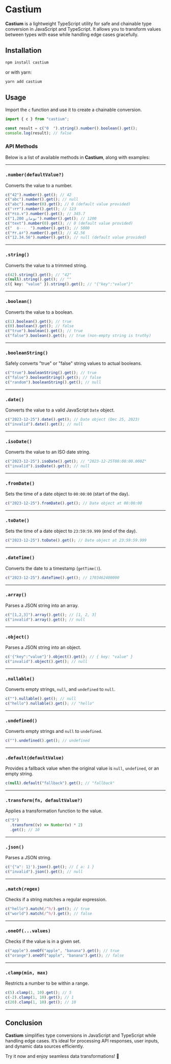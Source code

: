 # Castium

**Castium** is a lightweight TypeScript utility for safe and chainable type conversion in JavaScript and TypeScript. It allows you to transform values between types with ease while handling edge cases gracefully.

## Installation

```sh
npm install castium
```

or with yarn:

```sh
yarn add castium
```

## Usage

Import the `c` function and use it to create a chainable conversion.

```ts
import { c } from "castium";

const result = c("0  ").string().number().boolean().get();
console.log(result); // false
```

### API Methods

Below is a list of available methods in **Castium**, along with examples:

---

### `.number(defaultValue?)`

Converts the value to a number.

```ts
c("42").number().get(); // 42
c("abc").number().get(); // null
c("abc").number(0).get(); // 0 (default value provided)
c("۱۲۳").number().get(); // 123
c("٣٤٥.٧").number().get(); // 345.7
c("1,200 تومان").number().get(); // 1200
c("text").number(0).get(); // 0 (default value provided)
c("  ٥٠٠٠  ").number().get(); // 5000
c("۴۲.۵۶").number().get(); // 42.56
c("12.34.56").number().get(); // null (default value provided)
```

---

### `.string()`

Converts the value to a trimmed string.

```ts
c(42).string().get(); // "42"
c(null).string().get(); // ""
c({ key: "value" }).string().get(); // "{"key":"value"}"
```

---

### `.boolean()`

Converts the value to a boolean.

```ts
c(1).boolean().get(); // true
c(0).boolean().get(); // false
c("true").boolean().get(); // true
c("false").boolean().get(); // true (non-empty string is truthy)
```

---

### `.booleanString()`

Safely converts "true" or "false" string values to actual booleans.

```ts
c("true").booleanString().get(); // true
c("false").booleanString().get(); // false
c("random").booleanString().get(); // null
```

---

### `.date()`

Converts the value to a valid JavaScript `Date` object.

```ts
c("2023-12-25").date().get(); // Date object (Dec 25, 2023)
c("invalid").date().get(); // null
```

---

### `.isoDate()`

Converts the value to an ISO date string.

```ts
c("2023-12-25").isoDate().get(); // "2023-12-25T00:00:00.000Z"
c("invalid").isoDate().get(); // null
```

---

### `.fromDate()`

Sets the time of a date object to `00:00:00` (start of the day).

```ts
c("2023-12-25").fromDate().get(); // Date object at 00:00:00
```

---

### `.toDate()`

Sets the time of a date object to `23:59:59.999` (end of the day).

```ts
c("2023-12-25").toDate().get(); // Date object at 23:59:59.999
```

---

### `.dateTime()`

Converts the date to a timestamp (`getTime()`).

```ts
c("2023-12-25").dateTime().get(); // 1703462400000
```

---

### `.array()`

Parses a JSON string into an array.

```ts
c("[1,2,3]").array().get(); // [1, 2, 3]
c("invalid").array().get(); // null
```

---

### `.object()`

Parses a JSON string into an object.

```ts
c('{"key":"value"}').object().get(); // { key: "value" }
c("invalid").object().get(); // null
```

---

### `.nullable()`

Converts empty strings, `null`, and `undefined` to `null`.

```ts
c("").nullable().get(); // null
c("hello").nullable().get(); // "hello"
```

---

### `.undefined()`

Converts empty strings and `null` to `undefined`.

```ts
c("").undefined().get(); // undefined
```

---

### `.default(defaultValue)`

Provides a fallback value when the original value is `null`, `undefined`, or an empty string.

```ts
c(null).default("fallback").get(); // "fallback"
```

---

### `.transform(fn, defaultValue?)`

Applies a transformation function to the value.

```ts
c("5")
  .transform((v) => Number(v) * 2)
  .get(); // 10
```

---

### `.json()`

Parses a JSON string.

```ts
c('{"a": 1}').json().get(); // { a: 1 }
c("invalid").json().get(); // null
```

---

### `.match(regex)`

Checks if a string matches a regular expression.

```ts
c("hello").match(/^h/).get(); // true
c("world").match(/^h/).get(); // false
```

---

### `.oneOf(...values)`

Checks if the value is in a given set.

```ts
c("apple").oneOf("apple", "banana").get(); // true
c("orange").oneOf("apple", "banana").get(); // false
```

---

### `.clamp(min, max)`

Restricts a number to be within a range.

```ts
c(5).clamp(1, 10).get(); // 5
c(-2).clamp(1, 10).get(); // 1
c(20).clamp(1, 10).get(); // 10
```

---

## Conclusion

**Castium** simplifies type conversions in JavaScript and TypeScript while handling edge cases. It’s ideal for processing API responses, user inputs, and dynamic data sources efficiently.

Try it now and enjoy seamless data transformations! 🚀
